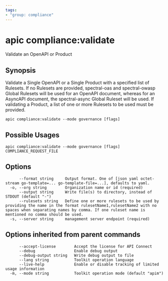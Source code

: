 ```yaml
---
tags:
- "group: compliance"
---
```

# apic compliance:validate

Validate an OpenAPI or Product

## Synopsis

Validate a Single OpenAPI or a Single Product with a specified list of Rulesets.
If no Rulesets are provided, spectral-oas and spectral-owasp Global Rulesets will be used for an OpenAPI document, whereas for an AsyncAPI document, the spectral-async Global Ruleset will be used.
If validating a Product, a list of one or more Rulesets to be used must be provided.

```
apic compliance:validate --mode governance [flags]
```

## Possible Usages

```
apic compliance:validate --mode governance [flags] COMPLIANCE_REQUEST_FILE
```

## Options

```
      --format string     Output format. One of [json yaml octet-stream go-template=... go-template-file=...], defaults to yaml.
  -o, --org string        Organization name or id (required)
      --output string     Write file(s) to directory, instead of STDOUT (default "-")
      --rulesets string   Define one or more rulesets to be used by providing the name in the format rulesetName1,rulesetName2 with no spaces when separating names by comma. If one ruleset name is mentioned no comma should be used.
  -s, --server string     management server endpoint (required)
```

## Options inherited from parent commands

```
      --accept-license        Accept the license for API Connect
      --debug                 Enable debug output
      --debug-output string   Write debug output to file
      --lang string           Toolkit operation language
      --live-help             Enable or disable tracking of limited usage information
  -m, --mode string           Toolkit operation mode (default "apim")
```
